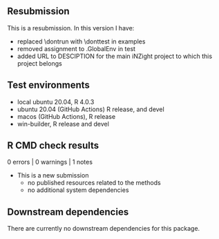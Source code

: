 ## Resubmission
This is a resubmission. In this version I have:
* replaced \dontrun with \donttest in examples
* removed assignment to .GlobalEnv in test
* added URL to DESCIPTION for the main iNZight project to which this project belongs

## Test environments
* local ubuntu 20.04, R 4.0.3
* ubuntu 20.04 (GitHub Actions) R release, and devel
* macos (GitHub Actions), R release
* win-builder, R release and devel

## R CMD check results

0 errors | 0 warnings | 1 notes

* This is a new submission
  - no published resources related to the methods
  - no additional system dependencies

## Downstream dependencies

There are currently no downstream dependencies for this package.

